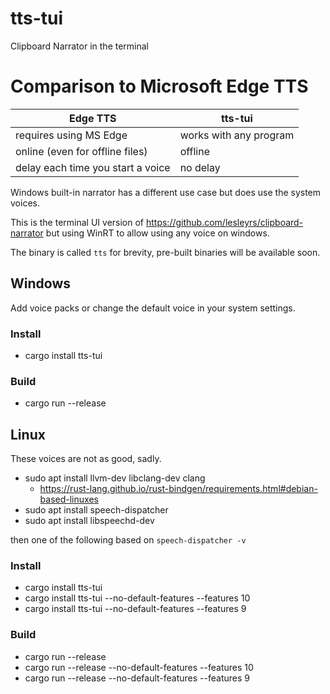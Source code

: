 # tts-tui

Clipboard Narrator in the terminal

# Comparison to Microsoft Edge TTS
Edge TTS | tts-tui
|---|---|
requires using MS Edge | works with any program
online (even for offline files) | offline
delay each time you start a voice | no delay

Windows built-in narrator has a different use case but does use the system voices.

This is the terminal UI version of https://github.com/lesleyrs/clipboard-narrator but using WinRT to allow using any voice on windows.

The binary is called `tts` for brevity, pre-built binaries will be available soon.

## Windows
Add voice packs or change the default voice in your system settings.
### Install
- cargo install tts-tui

### Build
- cargo run --release

## Linux
These voices are not as good, sadly.
- sudo apt install llvm-dev libclang-dev clang
  - https://rust-lang.github.io/rust-bindgen/requirements.html#debian-based-linuxes
- sudo apt install speech-dispatcher
- sudo apt install libspeechd-dev

then one of the following based on `speech-dispatcher -v`
  ### Install
  - cargo install tts-tui
  - cargo install tts-tui --no-default-features --features 10
  - cargo install tts-tui --no-default-features --features 9
  ### Build
  - cargo run --release
  - cargo run --release --no-default-features --features 10
  - cargo run --release --no-default-features --features 9
